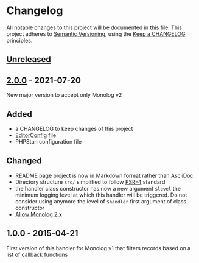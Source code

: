 # Changelog

All notable changes to this project will be documented in this file.
This project adheres to [Semantic Versioning](http://semver.org/),
using the [Keep a CHANGELOG](http://keepachangelog.com) principles.

## [Unreleased]

## [2.0.0] - 2021-07-20

New major version to accept only Monolog v2

## Added

* a CHANGELOG to keep changes of this project
* [EditorConfig](https://editorconfig.org/) file
* PHPStan configuration file

## Changed

* README page project is now in Markdown format rather than AsciiDoc
* Directory structure `src/` simplified to follow [PSR-4](https://www.php-fig.org/psr/psr-4/) standard
* the handler class constructor has now a new argument `$level` the minimum logging level at which this handler will be triggered.
Do not consider using anymore the level of `$handler` first argument of class constructor
* [Allow Monolog 2.x](https://github.com/llaville/monolog-callbackfilterhandler/issues/5)

## 1.0.0 - 2015-04-21

First version of this handler for Monolog v1 that filters records based on a list of callback functions

[unreleased]: https://github.com/llaville/monolog-callbackfilterhandler/compare/2.0.0...HEAD
[2.0.0]: https://github.com/llaville/monolog-callbackfilterhandler/compare/1.0.0...2.0.0

